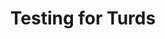 ---
layout: post
title: Testing for Turds
description: join me on a journey to competency
summary: I don't think this is emphasized enough in education
tags: coding learning leetcode CS4CS
---